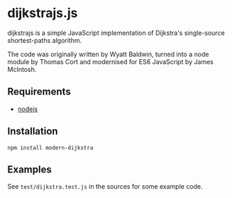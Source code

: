 # dijkstrajs.js

dijkstrajs is a simple JavaScript implementation of Dijkstra's single-source shortest-paths algorithm.

The code was originally written by Wyatt Baldwin, turned into a node module by Thomas Cort and modernised for ES6 JavaScript by James McIntosh.

## Requirements

* [nodejs](http://nodejs.org/)

## Installation

    npm install modern-dijkstra

## Examples

See `test/dijkstra.test.js` in the sources for some example code.

